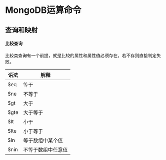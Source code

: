 # MongoDB运算命令

## 查询和映射

#### 比较查询
比较类查询有一个前提，就是比较的属性和属性值必须存在，若不存则直接判定失败。  

| 语法 | 解释 |  
| ---- | ----|  
| $eq | 等于 |  
| $ne | 不等于 |  
| $gt | 大于 |  
| $gte | 大于等于 |  
| $lt | 小于 |  
| $lte | 小于等于 |  
| $in | 等于数组中某个值 |  
| $nin | 不等于数组中任意值 |  



